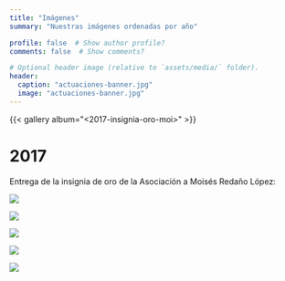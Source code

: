 ```yaml
---
title: "Imágenes"
summary: "Nuestras imágenes ordenadas por año"

profile: false  # Show author profile?
comments: false  # Show comments?

# Optional header image (relative to `assets/media/` folder).
header:
  caption: "actuaciones-banner.jpg"
  image: "actuaciones-banner.jpg"
---
```


{{< gallery album="<2017-insignia-oro-moi>" >}}

# 2017

Entrega de la insignia de oro de la Asociación a Moisés Redaño López:

![](/images/insignia-oro-moi-1.jpg)

![](/images/insignia-oro-moi-2.jpg)

![](/images/insignia-oro-moi-3.jpg)

![](/images/insignia-oro-moi-4.jpg)

![](/images/insignia-oro-moi-5.jpg)

